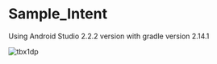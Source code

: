 # Sample_Intent

Using Android Studio 2.2.2 version with gradle version 2.14.1

![tbx1dp](https://cloud.githubusercontent.com/assets/24487280/22403855/0aa0698e-e657-11e6-94fb-d4c379886e79.gif)
